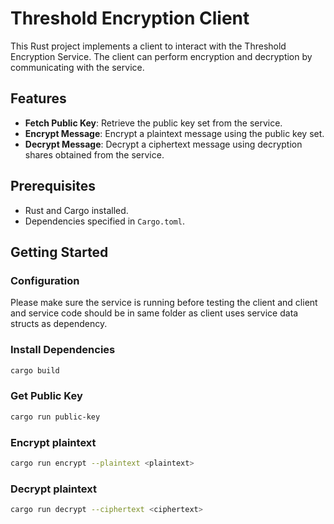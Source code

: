 # Threshold Encryption Client

This Rust project implements a client to interact with the Threshold Encryption Service. The client can perform encryption and decryption by communicating with the service.

## Features

- **Fetch Public Key**: Retrieve the public key set from the service.
- **Encrypt Message**: Encrypt a plaintext message using the public key set.
- **Decrypt Message**: Decrypt a ciphertext message using decryption shares obtained from the service.

## Prerequisites

- Rust and Cargo installed.
- Dependencies specified in `Cargo.toml`.

## Getting Started

### Configuration

Please make sure the service is running before testing the client and client and service code should be in same folder as client uses service data structs as dependency.

### Install Dependencies

```sh
cargo build
```

### Get Public Key

```sh
cargo run public-key
```

### Encrypt plaintext

```sh
cargo run encrypt --plaintext <plaintext>
```

### Decrypt plaintext

```sh
cargo run decrypt --ciphertext <ciphertext>
```
